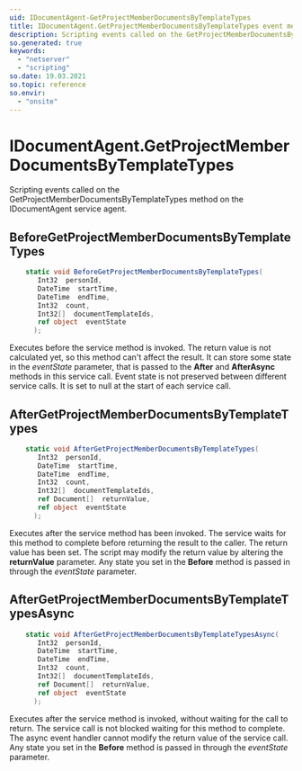 ```yaml
---
uid: IDocumentAgent-GetProjectMemberDocumentsByTemplateTypes
title: IDocumentAgent.GetProjectMemberDocumentsByTemplateTypes event method
description: Scripting events called on the GetProjectMemberDocumentsByTemplateTypes method on the IDocumentAgent service agent.
so.generated: true
keywords:
  - "netserver"
  - "scripting"
so.date: 19.03.2021
so.topic: reference
so.envir:
  - "onsite"
---
```

# IDocumentAgent.GetProjectMemberDocumentsByTemplateTypes

Scripting events called on the <see cref='M:SuperOffice.CRM.Services.IDocumentAgent.GetProjectMemberDocumentsByTemplateTypes'>GetProjectMemberDocumentsByTemplateTypes</see> method on the <see cref='IDocumentAgent'>IDocumentAgent</see>  service agent.

## BeforeGetProjectMemberDocumentsByTemplateTypes
```cs
    static void BeforeGetProjectMemberDocumentsByTemplateTypes(
       Int32  personId,
       DateTime  startTime,
       DateTime  endTime,
       Int32  count,
       Int32[]  documentTemplateIds,
       ref object  eventState
      );
```
Executes before the service method is invoked.
The return value is not calculated yet, so this method can't affect the result.
It can store some state in the *eventState* parameter, that is passed to the **After** and **AfterAsync** methods in this service call.
Event state is not preserved between different service calls. It is set to null at the start of each service call.
## AfterGetProjectMemberDocumentsByTemplateTypes
```cs
    static void AfterGetProjectMemberDocumentsByTemplateTypes(
       Int32  personId,
       DateTime  startTime,
       DateTime  endTime,
       Int32  count,
       Int32[]  documentTemplateIds,
       ref Document[]  returnValue,
       ref object  eventState
      );
```
Executes after the service method has been invoked. The service waits for this method to complete before returning the result to the caller.
The return value has been set. The script may modify the return value by altering the **returnValue** parameter.
Any state you set in the **Before** method is passed in through the *eventState* parameter.
## AfterGetProjectMemberDocumentsByTemplateTypesAsync
```cs
    static void AfterGetProjectMemberDocumentsByTemplateTypesAsync(
       Int32  personId,
       DateTime  startTime,
       DateTime  endTime,
       Int32  count,
       Int32[]  documentTemplateIds,
       ref Document[]  returnValue,
       ref object  eventState
      );
```
Executes after the service method is invoked, without waiting for the call to return.
The service call is not blocked waiting for this method to complete.
The async event handler cannot modify the return value of the service call.
Any state you set in the **Before** method is passed in through the *eventState* parameter.

